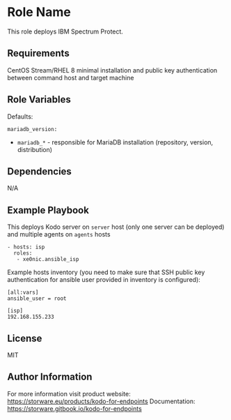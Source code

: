 Role Name
=========

This role deploys IBM Spectrum Protect.

Requirements
------------

CentOS Stream/RHEL 8 minimal installation and public key authentication between command host and target machine

Role Variables
--------------

Defaults:
```
mariadb_version:
```

* `mariadb_*` - responsible for MariaDB installation (repository, version, distribution)


Dependencies
------------

N/A

Example Playbook
----------------

This deploys Kodo server on `server` host (only one server can be deployed)
and multiple agents on `agents` hosts

```
- hosts: isp
  roles:
   - xe0nic.ansible_isp
```

Example hosts inventory (you need to make sure that SSH public key authentication for
ansible user provided in inventory is configured):

```
[all:vars]
ansible_user = root

[isp]
192.168.155.233
```

License
-------

MIT

Author Information
------------------

For more information visit product website: https://storware.eu/products/kodo-for-endpoints
Documentation: https://storware.gitbook.io/kodo-for-endpoints